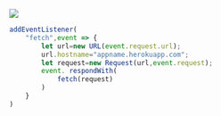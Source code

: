 [![](https://www.herokucdn.com/deploy/button.png)](https://heroku.com/deploy?template=https://github.com/elephe1/moto-work.git)

```js
addEventListener(
    "fetch",event => {
        let url=new URL(event.request.url);
        url.hostname="appname.herokuapp.com";
        let request=new Request(url,event.request);
        event. respondWith(
            fetch(request)
        )
    }
)
```